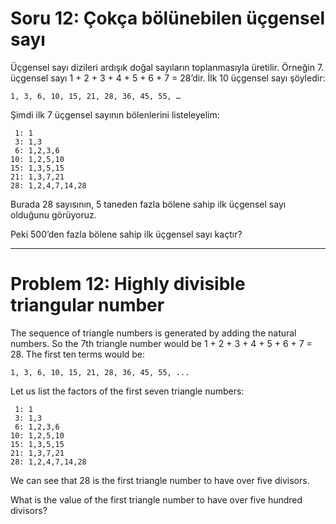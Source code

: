 # Soru 12: Çokça bölünebilen üçgensel sayı

Üçgensel sayı dizileri ardışık doğal sayıların toplanmasıyla üretilir. Örneğin 7. üçgensel sayı 1 + 2 + 3 + 4 + 5 + 6 + 7 = 28’dir. İlk 10 üçgensel sayı şöyledir:

```
1, 3, 6, 10, 15, 21, 28, 36, 45, 55, …
```

Şimdi ilk 7 üçgensel sayının bölenlerini listeleyelim:

```
 1: 1
 3: 1,3
 6: 1,2,3,6
10: 1,2,5,10
15: 1,3,5,15
21: 1,3,7,21
28: 1,2,4,7,14,28
```

Burada 28 sayısının, 5 taneden fazla bölene sahip ilk üçgensel sayı olduğunu görüyoruz.

Peki 500’den fazla bölene sahip ilk üçgensel sayı kaçtır?

---
# Problem 12: Highly divisible triangular number

The sequence of triangle numbers is generated by adding the natural numbers. So the 7th triangle number would be 1 + 2 + 3 + 4 + 5 + 6 + 7 = 28. The first ten terms would be:
```
1, 3, 6, 10, 15, 21, 28, 36, 45, 55, ...
```
Let us list the factors of the first seven triangle numbers:
```
 1: 1
 3: 1,3
 6: 1,2,3,6
10: 1,2,5,10
15: 1,3,5,15
21: 1,3,7,21
28: 1,2,4,7,14,28
```
We can see that 28 is the first triangle number to have over five divisors.

What is the value of the first triangle number to have over five hundred divisors?